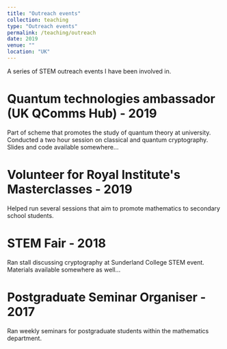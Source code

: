 ```yaml
---
title: "Outreach events"
collection: teaching
type: "Outreach events"
permalink: /teaching/outreach
date: 2019
venue: ""
location: "UK"
---
```


A series of STEM outreach events I have been involved in.

Quantum technologies ambassador (UK QComms Hub) - 2019
======
Part of scheme that promotes the study of quantum theory at university. Conducted a two hour session on classical and quantum cryptography. Slides and code available somewhere... 

Volunteer for Royal Institute's Masterclasses - 2019
======
Helped run several sessions that aim to promote mathematics to secondary school students. 

STEM Fair - 2018
======
Ran stall discussing cryptography at Sunderland College STEM event. Materials available somewhere as well...

Postgraduate Seminar Organiser - 2017
======
Ran weekly seminars for postgraduate students within the mathematics department.
